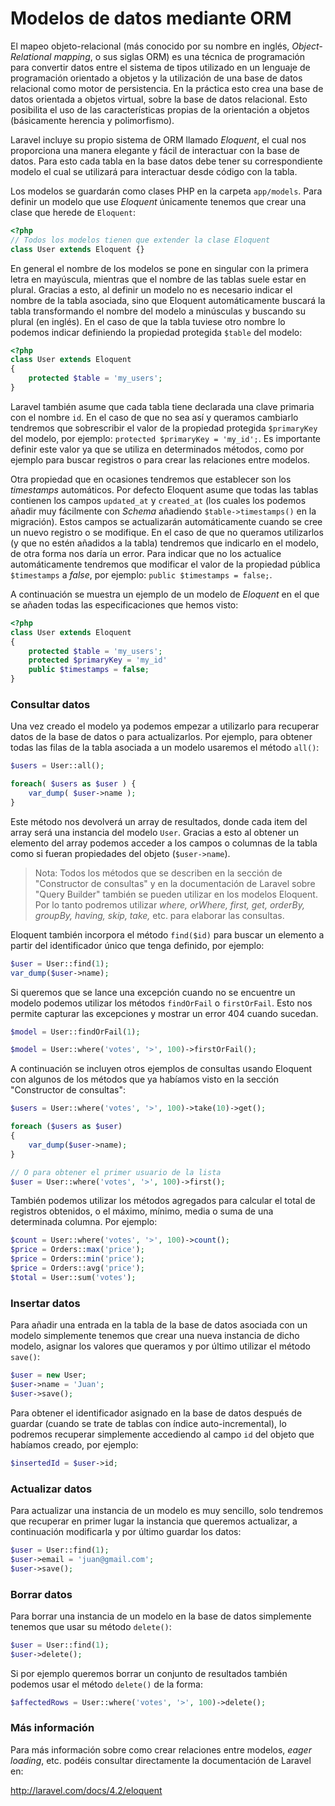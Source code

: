 # Modelos de datos mediante ORM

El mapeo objeto-relacional (más conocido por su nombre en inglés, _Object-Relational mapping_, o sus siglas ORM) es una técnica de programación para convertir datos entre el sistema de tipos utilizado en un lenguaje de programación orientado a objetos y la utilización de una base de datos relacional como motor de persistencia. En la práctica esto crea una base de datos orientada a objetos virtual, sobre la base de datos relacional. Esto posibilita el uso de las características propias de la orientación a objetos (básicamente herencia y polimorfismo). 

Laravel incluye su propio sistema de ORM llamado _Eloquent_, el cual nos proporciona una manera elegante y fácil de interactuar con la base de datos. Para esto cada tabla en la base datos debe tener su correspondiente modelo el cual se utilizará para interactuar desde código con la tabla. 

Los modelos se guardarán como clases PHP en la carpeta `app/models`. Para definir un modelo que use _Eloquent_ únicamente tenemos que crear una clase que herede de `Eloquent`:

```php
<?php 
// Todos los modelos tienen que extender la clase Eloquent
class User extends Eloquent {} 
```

En general el nombre de los modelos se pone en singular con la primera letra en mayúscula, mientras que el nombre de las tablas suele estar en plural. Gracias a esto, al definir un modelo no es necesario indicar el nombre de la tabla asociada, sino que Eloquent automáticamente buscará la tabla transformando el nombre del modelo a minúsculas y buscando su plural (en inglés). En el caso de que la tabla tuviese otro nombre lo podemos indicar definiendo la propiedad protegida `$table` del modelo: 

```php
<?php 
class User extends Eloquent 
{
    protected $table = 'my_users';
}
```

Laravel también asume que cada tabla tiene declarada una clave primaria con el nombre `id`. En el caso de que no sea así y queramos cambiarlo tendremos que sobrescribir el valor de la propiedad protegida `$primaryKey` del modelo, por ejemplo: `protected $primaryKey = 'my_id';`. Es importante definir este valor ya que se utiliza en determinados métodos, como por ejemplo para buscar registros o para crear las relaciones entre modelos. 

Otra propiedad que en ocasiones tendremos que establecer son los _timestamps_ automáticos. Por defecto Eloquent asume que todas las tablas contienen los campos `updated_at` y `created_at` (los cuales los podemos añadir muy fácilmente con _Schema_ añadiendo `$table->timestamps()` en la migración). Estos campos se actualizarán automáticamente cuando se cree un nuevo registro o se modifique. En el caso de que no queramos utilizarlos (y que no estén añadidos a la tabla) tendremos que indicarlo en el modelo, de otra forma nos daría un error. Para indicar que no los actualice automáticamente tendremos que modificar el valor de la propiedad pública `$timestamps` a _false_, por ejemplo: `public $timestamps = false;`.

A continuación se muestra un ejemplo de un modelo de _Eloquent_ en el que se añaden todas las especificaciones que hemos visto: 

```php
<?php 
class User extends Eloquent 
{
    protected $table = 'my_users';
    protected $primaryKey = 'my_id'
    public $timestamps = false;
}
```



<!-- ************************************** -->
### Consultar datos

Una vez creado el modelo ya podemos empezar a utilizarlo para recuperar datos de la base de datos o para actualizarlos. Por ejemplo, para obtener todas las filas de la tabla asociada a un modelo usaremos el método `all()`: 


```php
$users = User::all();

foreach( $users as $user ) {
    var_dump( $user->name );
}
```

Este método nos devolverá un array de resultados, donde cada item del array será una instancia del modelo `User`. Gracias a esto al obtener un elemento del array podemos acceder a los campos o columnas de la tabla como si fueran propiedades del objeto (`$user->name`).


> Nota: Todos los métodos que se describen en la sección de "Constructor de consultas" y en la documentación de Laravel sobre "Query Builder" también se pueden utilizar en los modelos Eloquent. Por lo tanto podremos utilizar _where, orWhere, first, get, orderBy, groupBy, having, skip, take,_ etc. para elaborar las consultas. 


Eloquent también incorpora el método `find($id)` para buscar un elemento a partir del identificador único que tenga definido, por ejemplo: 

```php
$user = User::find(1);
var_dump($user->name);
```

Si queremos que se lance una excepción cuando no se encuentre un modelo podemos utilizar los métodos `findOrFail` o `firstOrFail`. Esto nos permite capturar las excepciones y mostrar un error 404 cuando sucedan.

```php
$model = User::findOrFail(1);

$model = User::where('votes', '>', 100)->firstOrFail();
```


A continuación se incluyen otros ejemplos de consultas usando Eloquent con algunos de los métodos que ya habíamos visto en la sección "Constructor de consultas": 

```php
$users = User::where('votes', '>', 100)->take(10)->get();

foreach ($users as $user)
{
    var_dump($user->name);
}

// O para obtener el primer usuario de la lista
$user = User::where('votes', '>', 100)->first();
```


También podemos utilizar los métodos agregados para calcular el total de registros obtenidos, o el máximo, mínimo, media o suma de una determinada columna. Por ejemplo: 

```php
$count = User::where('votes', '>', 100)->count();
$price = Orders::max('price');
$price = Orders::min('price');
$price = Orders::avg('price');
$total = User::sum('votes');
```






<!-- ************************************** -->
### Insertar datos

Para añadir una entrada en la tabla de la base de datos asociada con un modelo simplemente tenemos que crear una nueva instancia de dicho modelo, asignar los valores que queramos y por último utilizar el método `save()`: 

```php
$user = new User;
$user->name = 'Juan';
$user->save();
```

Para obtener el identificador asignado en la base de datos después de guardar (cuando se trate de tablas con índice auto-incremental), lo podremos recuperar simplemente accediendo al campo `id` del objeto que habíamos creado, por ejemplo: 

```php
$insertedId = $user->id;
```



<!-- ************************************** -->
### Actualizar datos 

Para actualizar una instancia de un modelo es muy sencillo, solo tendremos que recuperar en primer lugar la instancia que queremos actualizar, a continuación modificarla y por último guardar los datos: 

```php
$user = User::find(1);
$user->email = 'juan@gmail.com';
$user->save();
```



<!-- ************************************** -->
### Borrar datos

Para borrar una instancia de un modelo en la base de datos simplemente tenemos que usar su método `delete()`: 

```php
$user = User::find(1);
$user->delete();
```

Si por ejemplo queremos borrar un conjunto de resultados también podemos usar el método `delete()` de la forma: 

```php
$affectedRows = User::where('votes', '>', 100)->delete();
```




<!-- ************************************** -->
### Más información

Para más información sobre como crear relaciones entre modelos, _eager loading_, etc. podéis consultar directamente la documentación de Laravel en:

http://laravel.com/docs/4.2/eloquent


